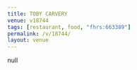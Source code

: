 ```yaml
---
title: TOBY CARVERY
venue: v18744
tags: [restaurant, food, "fhrs:663389"]
permalink: /v/18744/
layout: venue
---
```

null